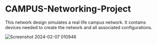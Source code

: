 # CAMPUS-Networking-Project

This network design simulates a real life campus network. It contains devices needed to create the network and all associated configurations.

![Screenshot 2024-02-07 010946](https://github.com/RohitAayushmaan/CAMPUS-Networking-Project/assets/52812829/2f461626-238c-4fa2-a80b-f828bcca70fb)
